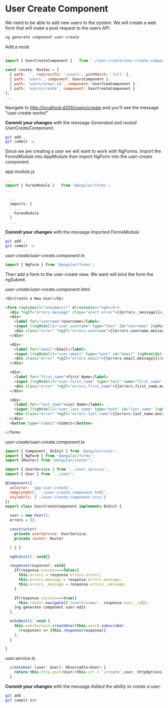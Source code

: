 # User Create Component

We need to be able to add new users to the system. We will create a web form that will make a post request to the users API.

```sh
ng generate component user-create
```

Add a route

```js
...
import { UserCreateComponent }   from './user-create/user-create.component';
...
const routes: Routes = [
  { path: '', redirectTo: '/users', pathMatch: 'full' },
  { path: 'users', component: UsersComponent },
  { path: 'users/view/:id', component: UserViewComponent },
  { path: 'users/create', component: UserCreateComponent }
];
...
```

Navigate to [http://localhost:4200/users/create](http://localhost:4200/users/create) and you'll see the message "user-create works!"

**Commit your changes** with the message *Generated and routed UserCreateComponent*.

```sh
git add .
git commit -a
```

Since we are creating a user we will want to work with NgForms. Import the FormsModule into AppModule then import NgForm into the user-create component.

*app.module.js*

```js
...
import { FormsModule }   from '@angular/forms';
...

  ...
  imports: [
    ...
    FormsModule
  ]
  ...

```

**Commit your changes** with the message *Imported FormsModule*.

```sh
git add .
git commit -a
```

*user-create/user-create.component.ts*
```js
import { NgForm } from '@angular/forms';
```

Then add a form to the user-create view. We want will bind the form the ngSubmit.

*user-create/user-create.component.html*
```html
<h1>Create a New User</h1>

<form (ngSubmit)="onSubmit()" #createUser="ngForm">
  <div *ngIf="errors.message" class="alert error">{{errors._message}}</div>
  <div>
    <label for="username">Username</label>
    <input [(ngModel)]="user.username" type="text" id="username" [ngModelOptions]="{standalone: true}">
    <div class="error" *ngIf="errors.username">{{errors.username.message}}</div>
  </div>

  <div>
    <label for="email">Email</label>
    <input [(ngModel)]="user.email" type="text" id="email" [ngModelOptions]="{standalone: true}">
    <div class="error" *ngIf="errors.email">{{errors.email.message}}</div>
  </div>

  <div>
    <label for="first_name">First Name</label>
    <input [(ngModel)]="user.first_name" type="text" name="first_name" id="first_name" [ngModelOptions]="{standalone: true}">
    <div class="error" *ngIf="errors.first_name">{{errors.first_name.message}}</div>
  </div>

  <div>
    <label for="last_name">Last Name</label>
    <input [(ngModel)]="user.last_name" type="text" id="last_name" [ngModelOptions]="{standalone: true}">
    <div class="error" *ngIf="errors.last_name">{{errors.last_name.message}}</div>
  </div>
  <button type="submit">Submit</button>

</form>
```

*user-create/user-create.component.ts*
```js
import { Component, OnInit } from '@angular/core';
import { NgForm } from '@angular/forms';
import {Router} from "@angular/router";

import { UserService } from '../user.service';
import { User } from '../user';

@Component({
  selector: 'app-user-create',
  templateUrl: './user-create.component.html',
  styleUrls: ['./user-create.component.scss']
})
export class UserCreateComponent implements OnInit {

  user = new User();
  errors = [];

  constructor(
    private userService: UserService,
    private router: Router

  ) { }

  ngOnInit(): void{}

  response(response): void{
    if(response.success===false){
      this.errors = response.errors.errors;
      this.errors.message = response.errors.message;
      this.errors._message = response.errors._message;
    }

    if(response.success===true){
      this.router.navigate(['/users/view/', response.user._id]);
    }ng generate component user-edit
  }

  onSubmit(): void {
    this.userService.createUser(this.user).subscribe(
      (response) => {this.response(response)}
    );
  }

}
```

*user.service.ts*
```js
  createUser (user: User): Observable<User> {
    return this.http.post<User>(this.url + '/create',user, httpOptions);
  }
```

**Commit your changes** with the message *Added the ability to create a user*.

```sh
git add .
git commit src
```
